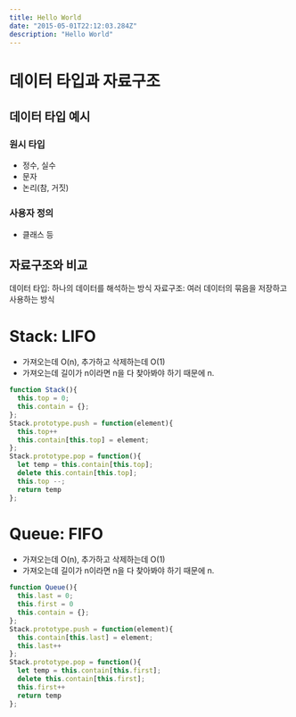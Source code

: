 ```yaml
---
title: Hello World
date: "2015-05-01T22:12:03.284Z"
description: "Hello World"
---
```


# 데이터 타입과 자료구조

## 데이터 타입 예시
### 원시 타입
- 정수, 실수
- 문자
- 논리(참, 거짓)

### 사용자 정의
- 클래스 등

## 자료구조와 비교
데이터 타입: 하나의 데이터를 해석하는 방식
자료구조: 여러 데이터의 묶음을 저장하고 사용하는 방식

# Stack: LIFO
- 가져오는데 O(n), 추가하고 삭제하는데 O(1)
- 가져오는데 길이가 n이라면 n을 다 찾아봐야 하기 때문에 n.

```js
function Stack(){
  this.top = 0;
  this.contain = {};
};
Stack.prototype.push = function(element){
  this.top++
  this.contain[this.top] = element;
};
Stack.prototype.pop = function(){
  let temp = this.contain[this.top];
  delete this.contain[this.top];
  this.top --;
  return temp
};
```

# Queue: FIFO
- 가져오는데 O(n), 추가하고 삭제하는데 O(1)
- 가져오는데 길이가 n이라면 n을 다 찾아봐야 하기 때문에 n.

```js
function Queue(){
  this.last = 0;
  this.first = 0
  this.contain = {};
};
Stack.prototype.push = function(element){
  this.contain[this.last] = element;
  this.last++
};
Stack.prototype.pop = function(){
  let temp = this.contain[this.first];
  delete this.contain[this.first];
  this.first++
  return temp
};
```